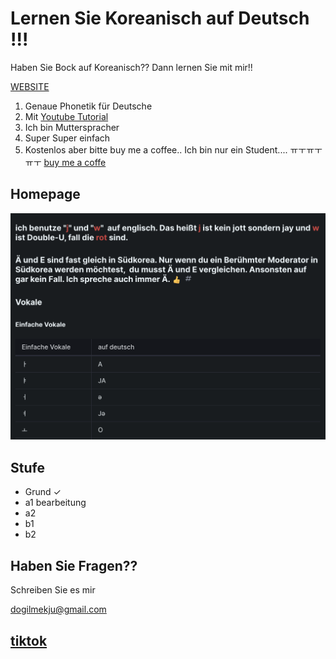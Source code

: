 # Lernen Sie Koreanisch auf Deutsch !!!

Haben Sie Bock auf Koreanisch??
Dann lernen Sie mit mir!!

[WEBSITE](https://ddiddabbu.gitbook.io/ko/grund/readme)

1. Genaue Phonetik für Deutsche
2. Mit [Youtube Tutorial](https://www.youtube.com/watch?v=KnCq8eHtBfI&ab_channel=%EB%8F%85%EC%9D%BC%EB%A7%A5%EC%A3%BC)
3. Ich bin Mutterspracher
4. Super Super einfach 
5. Kostenlos aber bitte buy me a coffee.. Ich bin nur ein Student.... ㅠㅜㅠㅜㅠㅜ 
[buy me a coffe](https://www.buymeacoffee.com/huansock)


## Homepage

![homepage](.gitbook/assets/homepage_screenshot.png "hompage")

## Stufe
- Grund ✓
- a1 bearbeitung
- a2
- b1
- b2

## Haben Sie Fragen??

Schreiben Sie es mir

dogilmekju@gmail.com

## [tiktok](https://www.tiktok.com/@dogil_mekju) 
